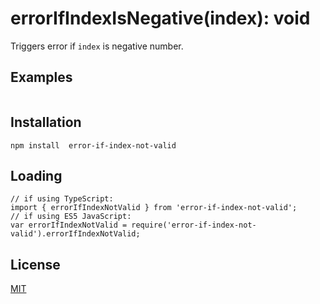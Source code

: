 # errorIfIndexIsNegative(index): void

Triggers error if `index` is negative number.

## Examples
```

```

## Installation
`npm install  error-if-index-not-valid`

## Loading
```
// if using TypeScript:
import { errorIfIndexNotValid } from 'error-if-index-not-valid';
// if using ES5 JavaScript:
var errorIfIndexNotValid = require('error-if-index-not-valid').errorIfIndexNotValid;
```

## License
[MIT](https://choosealicense.com/licenses/mit/)
